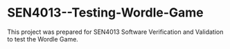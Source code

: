 # SEN4013--Testing-Wordle-Game
This project was prepared for SEN4013 Software Verification and Validation to test the Wordle Game.
